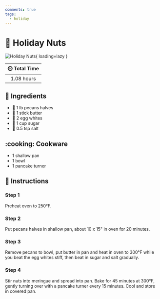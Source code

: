 ```yaml
---
comments: true
tags:
  - holiday
---
```

# :chestnut: Holiday Nuts

![Holiday Nuts](../assets/images/holiday-nuts.jpg){ loading=lazy }

| :timer_clock: Total Time |
|:-----------------------: |
| 1.08 hours |

## :salt: Ingredients

- :chestnut: 1 lb pecans halves
- :butter: 1 stick butter
- :egg: 2 egg whites
- :candy: 1 cup sugar
- :salt: 0.5 tsp salt

## :cooking: Cookware

- 1 shallow pan
- 1 bowl
- 1 pancake turner

## :pencil: Instructions

### Step 1

Preheat oven to 250°F.

### Step 2

Put pecans halves in shallow pan, about 10 x 15" in oven for 20 minutes.

### Step 3

Remove pecans to bowl, put butter in pan and heat in oven to 300°F while you beat the egg whites stiff, then beat in
sugar and salt gradually.

### Step 4

Stir nuts into meringue and spread into pan. Bake for 45 minutes at 300°F, gently turning over with a pancake turner
every 15 minutes. Cool and store in covered pan.
